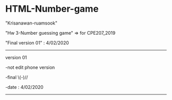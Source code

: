 # HTML-Number-game


"Krisanawan-ruamsook" 

"Hw 3-Number guessing game" => for CPE207_2019

"Final version 01" : 4/02/2020 

_________________

version 01

-not edit phone version 

-final \\(*-*)// 

-date : 4/02/2020

___________________



